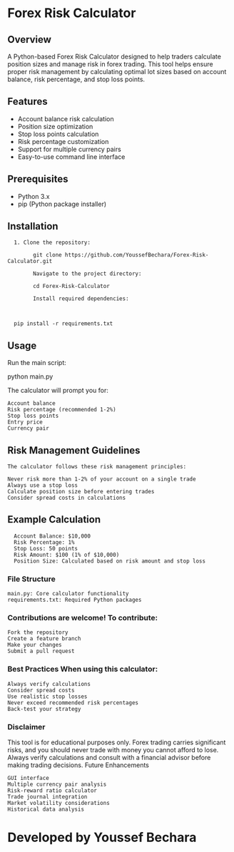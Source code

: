 # Forex Risk Calculator

## Overview
A Python-based Forex Risk Calculator designed to help traders calculate position sizes and manage risk in forex trading. This tool helps ensure proper risk management by calculating optimal lot sizes based on account balance, risk percentage, and stop loss points.

## Features
- Account balance risk calculation
- Position size optimization
- Stop loss points calculation
- Risk percentage customization
- Support for multiple currency pairs
- Easy-to-use command line interface

## Prerequisites
- Python 3.x
- pip (Python package installer)

## Installation

      1. Clone the repository:
      
            git clone https://github.com/YoussefBechara/Forex-Risk-Calculator.git
        
            Navigate to the project directory:
        
            cd Forex-Risk-Calculator
        
            Install required dependencies:



      pip install -r requirements.txt

## Usage

Run the main script:

python main.py

The calculator will prompt you for:

    Account balance
    Risk percentage (recommended 1-2%)
    Stop loss points
    Entry price
    Currency pair

## Risk Management Guidelines

    The calculator follows these risk management principles:

    Never risk more than 1-2% of your account on a single trade
    Always use a stop loss
    Calculate position size before entering trades
    Consider spread costs in calculations

## Example Calculation
      
      Account Balance: $10,000
      Risk Percentage: 1%
      Stop Loss: 50 points
      Risk Amount: $100 (1% of $10,000)
      Position Size: Calculated based on risk amount and stop loss

### File Structure

    main.py: Core calculator functionality
    requirements.txt: Required Python packages

### Contributions are welcome! To contribute:

    Fork the repository
    Create a feature branch
    Make your changes
    Submit a pull request

### Best Practices When using this calculator:

    Always verify calculations
    Consider spread costs
    Use realistic stop losses
    Never exceed recommended risk percentages
    Back-test your strategy

### Disclaimer

This tool is for educational purposes only. Forex trading carries significant risks, and you should never trade with money you cannot afford to lose. Always verify calculations and consult with a financial advisor before making trading decisions.
Future Enhancements

    GUI interface
    Multiple currency pair analysis
    Risk-reward ratio calculator
    Trade journal integration
    Market volatility considerations
    Historical data analysis

# Developed by Youssef Bechara
